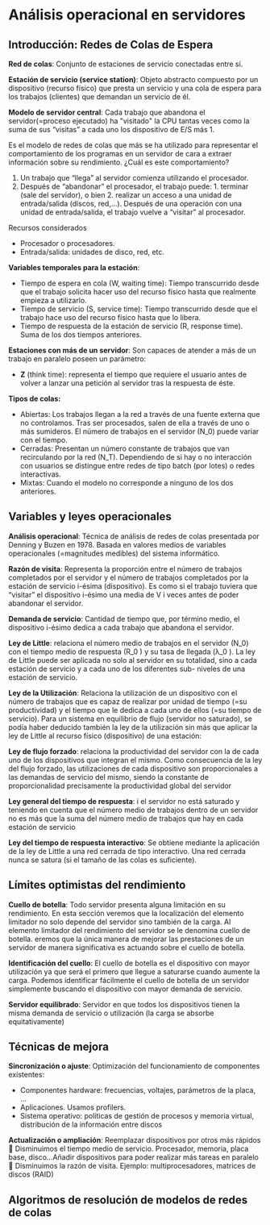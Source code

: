 # Análisis operacional en servidores

## Introducción: Redes de Colas de Espera

**Red de colas**: Conjunto de estaciones de servicio conectadas entre sí.

**Estación de servicio (service station)**: Objeto abstracto compuesto por
un dispositivo (recurso físico) que presta un servicio y una cola de espera
para los trabajos (clientes) que demandan un servicio de él.

**Modelo de servidor central**: Cada trabajo que abandona el servidor(=proceso ejecutado) ha "visitado" la CPU tantas veces como la suma de sus “visitas” a cada uno los dispositivo de E/S más 1.

Es el modelo de redes de colas que más se ha utilizado para representar el comportamiento de los programas en un servidor de cara a extraer información sobre su rendimiento.
¿Cuál es este comportamiento?
  1. Un trabajo que “llega” al servidor comienza utilizando el procesador.
  2. Después de “abandonar” el procesador, el trabajo puede:
    1. terminar (sale del servidor), o bien
    2. realizar un acceso a una unidad de entrada/salida (discos, red,...).
Después de una operación con una unidad de entrada/salida, el trabajo vuelve a “visitar” al procesador.

Recursos considerados
  - Procesador o procesadores.
  - Entrada/salida: unidades de disco, red, etc.

**Variables temporales para la estación**:
  - Tiempo de espera en cola (W, waiting time): Tiempo transcurrido desde que el trabajo solicita hacer uso del recurso físico hasta que realmente empieza a utilizarlo.
  - Tiempo de servicio (S, service time): Tiempo transcurrido desde que el trabajo hace uso del recurso físico hasta que lo libera.
  - Tiempo de respuesta de la estación de servicio (R, response time). Suma de los dos tiempos anteriores.

**Estaciones con más de un servidor**: Son capaces de atender a más de un trabajo en paralelo poseen un parámetro:
  - **Z** (think time): representa el tiempo que requiere el usuario antes de volver a lanzar una petición al servidor tras la respuesta de éste.

**Tipos de colas:**
  - Abiertas: Los trabajos llegan a la red a través de una fuente externa que no controlamos. Tras ser procesados, salen de ella a través de uno o más sumideros. El número de trabajos en el servidor (N_0) puede variar con el tiempo.
  - Cerradas: Presentan un número constante de trabajos que van recirculando por la red (N_T). Dependiendo de si hay o no interacción con usuarios se distingue entre redes de tipo batch (por lotes) o redes interactivas.
  - Mixtas: Cuando el modelo no corresponde a ninguno de los dos anteriores.

## Variables y leyes operacionales

**Análisis operacional**: Técnica de análisis de redes de colas presentada por Denning y Buzen en 1978. Basada en valores medios de variables operacionales (=magnitudes medibles) del sistema informático.

**Razón de visita**: Representa la proporción entre el número de trabajos completados por el servidor y el número de trabajos completados por la estación de servicio i-ésima (dispositivo). Es como si el trabajo tuviera que “visitar” el dispositivo i-ésimo una media de V i veces antes de poder abandonar el servidor.

**Demanda de servicio**: Cantidad de tiempo que, por término medio, el dispositivo i-ésimo dedica a cada trabajo que abandona el servidor.

**Ley de Little**: relaciona el número medio de trabajos en el servidor (N_0) con el tiempo medio de respuesta (R_0 ) y su tasa de llegada (λ_0 ). La ley de Little puede ser aplicada no solo al servidor en su totalidad, sino a cada estación de servicio y a cada uno de los diferentes sub- niveles de una estación de servicio.

**Ley de la Utilización**: Relaciona la utilización de un dispositivo con el número de trabajos que es capaz de realizar por unidad de tiempo (=su productividad) y el tiempo que le dedica a cada uno de ellos (=su tiempo de servicio). Para un sistema en equilibrio de flujo (servidor no saturado), se podía haber deducido también la ley de la utilización sin más que aplicar la ley de Little al recurso físico (dispositivo) de una estación:

**Ley de flujo forzado**: relaciona la productividad del servidor con la de cada uno de los dispositivos que integran el mismo. Como consecuencia de la ley del flujo forzado, las utilizaciones de cada dispositivo son proporcionales a las demandas de servicio del mismo, siendo la constante de proporcionalidad precisamente la productividad global del servidor

**Ley general del tiempo de respuesta**: i el servidor no está saturado y teniendo en cuenta que el número medio de trabajos dentro de un servidor no es más que la suma del número medio de trabajos que hay en cada estación de servicio

**Ley del tiempo de respuesta interactivo**: Se obtiene mediante la aplicación de la ley de Little a una red cerrada de tipo interactivo. Una red cerrada nunca se satura (si el tamaño de las colas es suficiente).

## Límites optimistas del rendimiento

**Cuello de botella**: Todo servidor presenta alguna limitación en su rendimiento. En esta sección veremos que la localización del elemento limitador no solo depende del servidor sino también de la carga. Al elemento limitador del rendimiento del servidor se le denomina cuello de botella. eremos que la única manera de mejorar las prestaciones de un servidor de manera significativa es actuando sobre el cuello de botella.

**Identificación del cuello**: El cuello de botella es el dispositivo con mayor utilización ya que será el primero que llegue a saturarse cuando aumente la carga. Podemos identificar fácilmente el cuello de botella de un servidor simplemente buscando el dispositivo con mayor demanda de servicio.

**Servidor equilibrado**: Servidor en que todos los dispositivos tienen la misma demanda de servicio o utilización (la carga se absorbe equitativamente)

## Técnicas de mejora

**Sincronización o ajuste**: Optimización del funcionamiento de componentes existentes:
  - Componentes hardware: frecuencias, voltajes, parámetros de la placa, ...
  - Aplicaciones. Usamos profilers.
  - Sistema operativo: políticas de gestión de procesos y memoria virtual, distribución de la información entre discos

**Actualización o ampliación**: Reemplazar dispositivos por otros más rápidos  Disminuimos el
tiempo medio de servicio. Procesador, memoria, placa base, disco...Añadir dispositivos para poder realizar más tareas en paralelo  Disminuimos la razón de visita. Ejemplo: multiprocesadores, matrices de discos (RAID)

## Algoritmos de resolución de modelos de redes de colas
